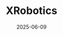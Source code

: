 ---  
layout: startup_page  
title: "XRobotics"  
id: "xrobotics.io"  
permalink: "/xroboticsxrobotics.io06092025/"  
website: "https://xrobotics.io/"  
funding_round: "Seed"  
funding_amount: "$2.5M"  
investors: "FinSight Ventures, SOSV, MANA Ventures, Republic Capital"  
about: "XRobotics is a robotics company focused on automating pizza making in restaurants. They have developed the xPizza Cube, a countertop robot that applies sauce, cheese, and pepperoni to pizza dough, aiming to save time and labor for existing pizza makers. Their current model, launched in 2023, is designed to be small enough to fit in existing kitchens."  
markets: "Robotics, Foodtech, Manufacturing"  
hq: "San Francisco, California, United States"  
founded_year: "2019"  
linkedin: "https://www.linkedin.com/company/xrobotics"  
twitter: "https://twitter.com/xroboticsio"  
instagram: ""  
facebook: "https://www.facebook.com/XRobotics-329551307981399/"  
crunchbase: "https://www.crunchbase.com/organization/xrobotics"  
pitchbook: "https://pitchbook.com/profiles/company/452945-80"  

date_display: "09-Jun-2025"  
date: "2025-06-09"

# SEO Optimization  
meta_title: "XRobotics - Seed Funding ($2.5M)"  
meta_description: "XRobotics, XRobotics is a robotics company focused on automating pizza making in restaurants. They have developed the xPizza Cube, a countertop robot that applie..."  
meta_keywords: "XRobotics, Robotics, Foodtech, Manufacturing, Seed funding"  
canonical_url: "https://startup.projectstartups.com/xroboticsxrobotics.io06092025/"  
---